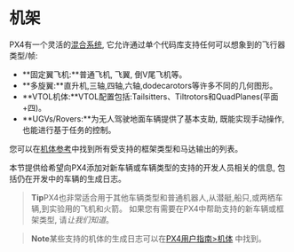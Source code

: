 # 机架

PX4有一个灵活的[混合系统](../concept/mixing.md), 它允许通过单个代码库支持任何可以想象到的飞行器类型/帧:

* **固定翼飞机:**普通飞机, 飞翼, 倒V尾飞机等。
* **多旋翼:**直升机,三轴,四轴,六轴,dodecarotors等许多不同的几何图形。
* **VTOL机体:**VTOL配置包括:Tailsitters、Tiltrotors和QuadPlanes(平面+四)。
* **UGVs/Rovers:**为无人驾驶地面车辆提供了基本支助, 既能实现手动操作, 也能进行基于任务的控制。

您可以在[机体参考](../airframes/airframe_reference.md)中找到所有受支持的框架类型和马达输出的列表。

本节提供给希望向PX4添加对新车辆或车辆类型的支持的开发人员相关的信息, 包括仍在开发中的车辆的生成日志。

> **Tip**PX4也非常适合用于其他车辆类型和普通机器人,从潜艇,船只,或两栖车辆,到实验用的飞机和火箭。 如果您有需要在PX4中帮助支持的新车辆或框架类型, 请*让我们知道*。

<span></span>

> **Note**某些支持的机体的生成日志可以在[PX4用户指南>机体](https://docs.px4.io/en/airframes/) 中找到。